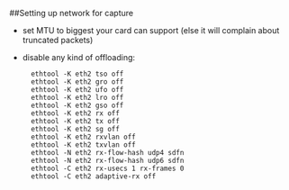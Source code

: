 ##Setting up network for capture

* set MTU to biggest your card can support (else it will complain about truncated packets)
* disable any kind of offloading:

        ethtool -K eth2 tso off
        ethtool -K eth2 gro off
        ethtool -K eth2 ufo off
        ethtool -K eth2 lro off
        ethtool -K eth2 gso off
        ethtool -K eth2 rx off
        ethtool -K eth2 tx off
        ethtool -K eth2 sg off
        ethtool -K eth2 rxvlan off
        ethtool -K eth2 txvlan off
        ethtool -N eth2 rx-flow-hash udp4 sdfn
        ethtool -N eth2 rx-flow-hash udp6 sdfn
        ethtool -C eth2 rx-usecs 1 rx-frames 0
        ethtool -C eth2 adaptive-rx off
